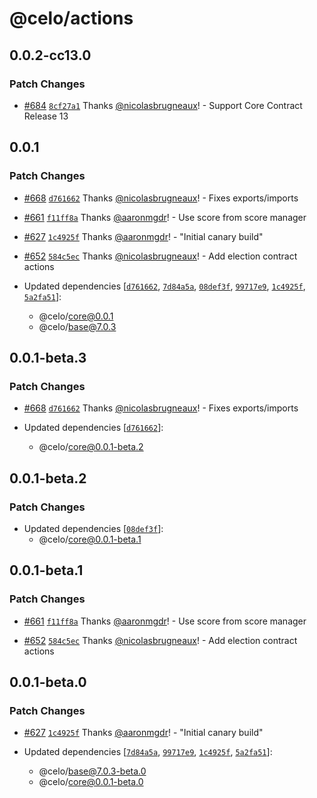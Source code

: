 # @celo/actions

## 0.0.2-cc13.0

### Patch Changes

- [#684](https://github.com/celo-org/developer-tooling/pull/684) [`8cf27a1`](https://github.com/celo-org/developer-tooling/commit/8cf27a1bf22342806b917020776a877296a4b71c) Thanks [@nicolasbrugneaux](https://github.com/nicolasbrugneaux)! - Support Core Contract Release 13

## 0.0.1

### Patch Changes

- [#668](https://github.com/celo-org/developer-tooling/pull/668) [`d761662`](https://github.com/celo-org/developer-tooling/commit/d76166240bf558effe3e27c8a4a0027ed2a0788f) Thanks [@nicolasbrugneaux](https://github.com/nicolasbrugneaux)! - Fixes exports/imports

- [#661](https://github.com/celo-org/developer-tooling/pull/661) [`f11ff8a`](https://github.com/celo-org/developer-tooling/commit/f11ff8af38e7cc16913a476fa323908cd11137e2) Thanks [@aaronmgdr](https://github.com/aaronmgdr)! - Use score from score manager

- [#627](https://github.com/celo-org/developer-tooling/pull/627) [`1c4925f`](https://github.com/celo-org/developer-tooling/commit/1c4925f1275bf78323b5eb4822078ac3572eca44) Thanks [@aaronmgdr](https://github.com/aaronmgdr)! - "Initial canary build"

- [#652](https://github.com/celo-org/developer-tooling/pull/652) [`584c5ec`](https://github.com/celo-org/developer-tooling/commit/584c5ec440d031e6979a521b0d217be527a42580) Thanks [@nicolasbrugneaux](https://github.com/nicolasbrugneaux)! - Add election contract actions

- Updated dependencies [[`d761662`](https://github.com/celo-org/developer-tooling/commit/d76166240bf558effe3e27c8a4a0027ed2a0788f), [`7d84a5a`](https://github.com/celo-org/developer-tooling/commit/7d84a5a9a23f72572999dc17f24d9b70bf6ca9f6), [`08def3f`](https://github.com/celo-org/developer-tooling/commit/08def3fd8d0fbefed9adff12c0650e23d02a6ab1), [`99717e9`](https://github.com/celo-org/developer-tooling/commit/99717e93c640e37e4e67020d973a2a13d5af2ac3), [`1c4925f`](https://github.com/celo-org/developer-tooling/commit/1c4925f1275bf78323b5eb4822078ac3572eca44), [`5a2fa51`](https://github.com/celo-org/developer-tooling/commit/5a2fa5196976fffd7c89c804c68b7507e9c48f92)]:
  - @celo/core@0.0.1
  - @celo/base@7.0.3

## 0.0.1-beta.3

### Patch Changes

- [#668](https://github.com/celo-org/developer-tooling/pull/668) [`d761662`](https://github.com/celo-org/developer-tooling/commit/d76166240bf558effe3e27c8a4a0027ed2a0788f) Thanks [@nicolasbrugneaux](https://github.com/nicolasbrugneaux)! - Fixes exports/imports

- Updated dependencies [[`d761662`](https://github.com/celo-org/developer-tooling/commit/d76166240bf558effe3e27c8a4a0027ed2a0788f)]:
  - @celo/core@0.0.1-beta.2

## 0.0.1-beta.2

### Patch Changes

- Updated dependencies [[`08def3f`](https://github.com/celo-org/developer-tooling/commit/08def3fd8d0fbefed9adff12c0650e23d02a6ab1)]:
  - @celo/core@0.0.1-beta.1

## 0.0.1-beta.1

### Patch Changes

- [#661](https://github.com/celo-org/developer-tooling/pull/661) [`f11ff8a`](https://github.com/celo-org/developer-tooling/commit/f11ff8af38e7cc16913a476fa323908cd11137e2) Thanks [@aaronmgdr](https://github.com/aaronmgdr)! - Use score from score manager

- [#652](https://github.com/celo-org/developer-tooling/pull/652) [`584c5ec`](https://github.com/celo-org/developer-tooling/commit/584c5ec440d031e6979a521b0d217be527a42580) Thanks [@nicolasbrugneaux](https://github.com/nicolasbrugneaux)! - Add election contract actions

## 0.0.1-beta.0

### Patch Changes

- [#627](https://github.com/celo-org/developer-tooling/pull/627) [`1c4925f`](https://github.com/celo-org/developer-tooling/commit/1c4925f1275bf78323b5eb4822078ac3572eca44) Thanks [@aaronmgdr](https://github.com/aaronmgdr)! - "Initial canary build"

- Updated dependencies [[`7d84a5a`](https://github.com/celo-org/developer-tooling/commit/7d84a5a9a23f72572999dc17f24d9b70bf6ca9f6), [`99717e9`](https://github.com/celo-org/developer-tooling/commit/99717e93c640e37e4e67020d973a2a13d5af2ac3), [`1c4925f`](https://github.com/celo-org/developer-tooling/commit/1c4925f1275bf78323b5eb4822078ac3572eca44), [`5a2fa51`](https://github.com/celo-org/developer-tooling/commit/5a2fa5196976fffd7c89c804c68b7507e9c48f92)]:
  - @celo/base@7.0.3-beta.0
  - @celo/core@0.0.1-beta.0

